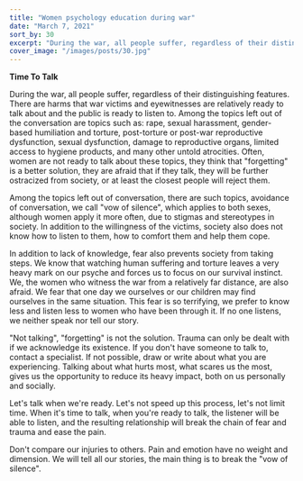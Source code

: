 ```yaml
---
title: "Women psychology education during war"
date: "March 7, 2021"
sort_by: 30
excerpt: "During the war, all people suffer, regardless of their distinguishing features. There are harms that war victims and eyewitnesses"
cover_image: "/images/posts/30.jpg"
---
```


**Time To Talk**

During the war, all people suffer, regardless of their distinguishing features. There are harms that war victims and eyewitnesses are relatively ready to talk about and the public is ready to listen to. Among the topics left out of the conversation are topics such as: rape, sexual harassment, gender-based humiliation and torture, post-torture or post-war reproductive dysfunction, sexual dysfunction, damage to reproductive organs, limited access to hygiene products, and many other untold atrocities. Often, women are not ready to talk about these topics, they think that "forgetting" is a better solution, they are afraid that if they talk, they will be further ostracized from society, or at least the closest people will reject them.

Among the topics left out of conversation, there are such topics, avoidance of conversation, we call "vow of silence", which applies to both sexes, although women apply it more often, due to stigmas and stereotypes in society. In addition to the willingness of the victims, society also does not know how to listen to them, how to comfort them and help them cope.

In addition to lack of knowledge, fear also prevents society from taking steps. We know that watching human suffering and torture leaves a very heavy mark on our psyche and forces us to focus on our survival instinct. We, the women who witness the war from a relatively far distance, are also afraid. We fear that one day we ourselves or our children may find ourselves in the same situation. This fear is so terrifying, we prefer to know less and listen less to women who have been through it. If no one listens, we neither speak nor tell our story.

"Not talking", "forgetting" is not the solution. Trauma can only be dealt with if we acknowledge its existence. If you don't have someone to talk to, contact a specialist. If not possible, draw or write about what you are experiencing. Talking about what hurts most, what scares us the most, gives us the opportunity to reduce its heavy impact, both on us personally and socially.

Let's talk when we're ready. Let's not speed up this process, let's not limit time. When it's time to talk, when you're ready to talk, the listener will be able to listen, and the resulting relationship will break the chain of fear and trauma and ease the pain.

Don't compare our injuries to others. Pain and emotion have no weight and dimension. We will tell all our stories, the main thing is to break the "vow of silence".
